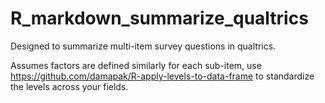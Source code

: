 # R_markdown_summarize_qualtrics
Designed to summarize multi-item survey questions in qualtrics. 

Assumes factors are defined similarly for each sub-item, use https://github.com/damapak/R-apply-levels-to-data-frame to standardize the levels across your fields.

